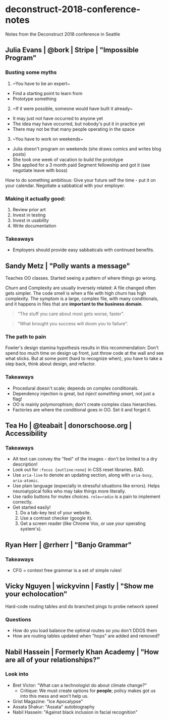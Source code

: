 # deconstruct-2018-conference-notes
Notes from the Deconstruct 2018 conference in Seattle

## Julia Evans | @bork | Stripe | "Impossible Program"

### Busting some myths
1. ~You have to be an expert~
  - Find a starting point to learn from
  - Prototype something
2. ~If it were possible, someone would have built it already~
  - It may just not have occurred to anyone yet
  - The idea may have occurred, but nobody's put it in practice yet
  - There may not be that many people operating in the space
3. ~You have to work on weekends~
  - Julia doesn't program on weekends (she draws comics and writes blog posts)
  - She took one week of vacation to build the prototype
  - She applied for a 3 month paid Segment fellowship and got it (see negotiate leave with boss)

How to do something ambitious: Give your future self the time - put it on your calendar. Negotiate a sabbatical with your employer.

### Making it actually good:
1. Review prior art
2. Invest in testing
3. Invest in usability
4. Write documentation

### Takeaways
- Employers should provide easy sabbaticals with continued benefits.

## Sandy Metz | "Polly wants a message"

Teaches OO classes. Started seeing a pattern of where things go wrong.

Churn and Complexity are usually inversely related: A file changed often gets simpler. The code smell is when a file with high churn has high complexity. The symptom is a large, complex file, with many conditionals, and it happens in files that are **important to the business domain**. 

> "The stuff you care about most gets worse, faster".

> "What brought you success will doom you to failure".

### The path to pain
Fowler's design stamina hypothesis results in this recommendation: Don't spend too much time on design up front, just throw code at the wall and see what sticks. But at some point (hard to recognize when), you have to take a step back, think about design, and refactor.

### Takeaways
- Procedural doesn't scale; depends on complex conditionals.
- Dependency injection is great, but _inject something smart,_ not just a flag!
- OO is mainly polymorophism; don't create complex class hierarchies.
- Factories are where the conditional goes in OO. Set it and forget it.

## Tea Ho | @teabait | donorschoose.org | Accessibility

### Takeaways
- Alt text can convey the "feel" of the images - don't be limited to a dry description!
- Look out for `:focus {outline:none}` in CSS reset libraries. BAD.
- Use `aria-live` to denote an updating section, along with `aria-busy`, `aria-atomic`.
- Use plain language (especially in stressful situations like errors). Helps neuroatypical folks who may take things more literally.
- Use radio buttons for mutex choices. `role=radio` is a pain to implement correctly.
- Get started easily!
  1. Do a tab-key test of your website.
  2. Use a contrast checker (google it).
  3. Get a screen reader (like Chrome Vox, or use your operating system's).

## Ryan Herr | @rrherr | "Banjo Grammar"

### Takeaways
- CFG = context free grammar is a set of simple rules!

## Vicky Nguyen | wickyvinn | Fastly | "Show me your echolocation"

Hard-code routing tables and do branched pings to probe network speed

### Questions
- How do you load balance the optimal routes so you don't DDOS them
- How are routing tables updated when "hops" are added and removed?

## Nabil Hassein | Formerly Khan Academy | "How are all of your relationships?"

### Look into
- Bret Victor: "What can a technologist do about climate change?"
  - Critique: We must create options for **people**; policy makes got us into this mess and won't help us.
- Grist Magazine: "Ice Apocalypse"
- Assata Shakur: "Assata" autobiography
- Nabil Hassein: "Against black inclusion in facial recognition"

